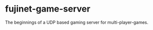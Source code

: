 fujinet-game-server
===================

The beginnings of a UDP based gaming server for multi-player-games.
